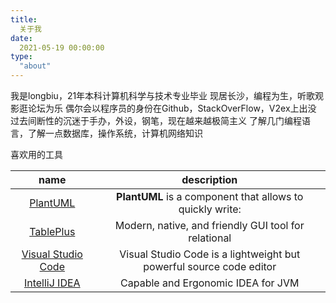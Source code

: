```yaml
---
title:
  关于我
date:
  2021-05-19 00:00:00
type:
  "about"
---
```

我是longbiu，21年本科计算机科学与技术专业毕业
现居长沙，编程为生，听歌观影逛论坛为乐
偶尔会以程序员的身份在Github，StackOverFlow，V2ex上出没
过去间断性的沉迷于手办，外设，钢笔，现在越来越极简主义
了解几门编程语言，了解一点数据库，操作系统，计算机网络知识

喜欢用的工具

|                         name                         |                         description                          |
| :--------------------------------------------------: | :----------------------------------------------------------: |
|         [PlantUML](https://plantuml.com/zh/)         |  **PlantUML** is a component that allows to quickly write:   |
|       [TablePlus](https://www.tableplus.com/)        |     Modern, native, and friendly GUI tool for relational     |
| [Visual Studio Code](https://code.visualstudio.com/) | Visual Studio Code is a lightweight but powerful source code editor |
|   [IntelliJ IDEA](https://www.jetbrains.com/idea/)   |              Capable and Ergonomic IDEA for JVM              |
